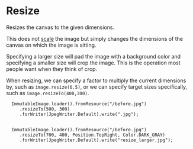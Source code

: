 Resize
=======

Resizes the canvas to the given dimensions.

This does not [scale](scale.md) the image but simply changes the dimensions of the canvas on which the image is sitting.

Specifying a larger size will pad the image with a background color and specifying a smaller size will crop the image.
This is the operation most people want when they think of crop.

When resizing, we can specify a factor to multiply the current dimensions by, such as `image.resize(0.5)`,
or we can specify target sizes specifically, such as `image.resizeTo(400,300)`.



      ImmutableImage.loader().fromResource("/before.jpg")
         .resizeTo(500, 300)
         .forWriter(JpegWriter.Default).write(".jpg");


      ImmutableImage.loader().fromResource("/before.jpg")
         .resizeTo(700, 400, Position.TopRight, Color.DARK_GRAY)
         .forWriter(JpegWriter.Default).write("resize_larger.jpg");
